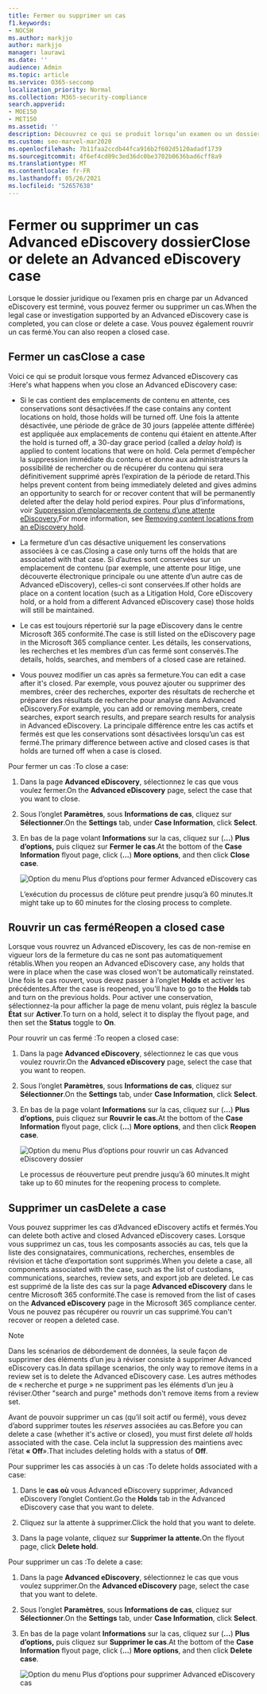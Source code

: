 ```yaml
---
title: Fermer ou supprimer un cas
f1.keywords:
- NOCSH
ms.author: markjjo
author: markjjo
manager: laurawi
ms.date: ''
audience: Admin
ms.topic: article
ms.service: O365-seccomp
localization_priority: Normal
ms.collection: M365-security-compliance
search.appverid:
- MOE150
- MET150
ms.assetid: ''
description: Découvrez ce qui se produit lorsqu’un examen ou un dossier juridique pris en charge par un Advanced eDiscovery est fermé ou supprimé.
ms.custom: seo-marvel-mar2020
ms.openlocfilehash: 7b11faa2ccdb44fca916b2f602d5120adadf1739
ms.sourcegitcommit: 4f6ef4cd09c3ed36dc0be3702b0636bad6cff8a9
ms.translationtype: MT
ms.contentlocale: fr-FR
ms.lasthandoff: 05/26/2021
ms.locfileid: "52657638"
---
```

# <a name="close-or-delete-an-advanced-ediscovery-case"></a><span data-ttu-id="35619-103">Fermer ou supprimer un cas Advanced eDiscovery dossier</span><span class="sxs-lookup"><span data-stu-id="35619-103">Close or delete an Advanced eDiscovery case</span></span>

<span data-ttu-id="35619-104">Lorsque le dossier juridique ou l’examen pris en charge par un Advanced eDiscovery est terminé, vous pouvez fermer ou supprimer un cas.</span><span class="sxs-lookup"><span data-stu-id="35619-104">When the legal case or investigation supported by an Advanced eDiscovery case is completed, you can close or delete a case.</span></span> <span data-ttu-id="35619-105">Vous pouvez également rouvrir un cas fermé.</span><span class="sxs-lookup"><span data-stu-id="35619-105">You can also reopen a closed case.</span></span>

## <a name="close-a-case"></a><span data-ttu-id="35619-106">Fermer un cas</span><span class="sxs-lookup"><span data-stu-id="35619-106">Close a case</span></span>

<span data-ttu-id="35619-107">Voici ce qui se produit lorsque vous fermez Advanced eDiscovery cas :</span><span class="sxs-lookup"><span data-stu-id="35619-107">Here's what happens when you close an Advanced eDiscovery case:</span></span>

- <span data-ttu-id="35619-108">Si le cas contient des emplacements de contenu en attente, ces conservations sont désactivées.</span><span class="sxs-lookup"><span data-stu-id="35619-108">If the case contains any content locations on hold, those holds will be turned off.</span></span> <span data-ttu-id="35619-109">Une fois la attente désactivée, une période de grâce de 30 jours (appelée attente différée) est appliquée aux emplacements de contenu qui étaient en attente.</span><span class="sxs-lookup"><span data-stu-id="35619-109">After the hold is turned off, a 30-day grace period (called a *delay hold*) is applied to content locations that were on hold.</span></span> <span data-ttu-id="35619-110">Cela permet d’empêcher la suppression immédiate du contenu et donne aux administrateurs la possibilité de rechercher ou de récupérer du contenu qui sera définitivement supprimé après l’expiration de la période de retard.</span><span class="sxs-lookup"><span data-stu-id="35619-110">This helps prevent content from being immediately deleted and gives admins an opportunity to search for or recover content that will be permanently deleted after the delay hold period expires.</span></span> <span data-ttu-id="35619-111">Pour plus d’informations, voir [Suppression d’emplacements de contenu d’une attente eDiscovery.](create-ediscovery-holds.md#removing-content-locations-from-an-ediscovery-hold)</span><span class="sxs-lookup"><span data-stu-id="35619-111">For more information, see [Removing content locations from an eDiscovery hold](create-ediscovery-holds.md#removing-content-locations-from-an-ediscovery-hold).</span></span>

- <span data-ttu-id="35619-112">La fermeture d’un cas désactive uniquement les conservations associées à ce cas.</span><span class="sxs-lookup"><span data-stu-id="35619-112">Closing a case only turns off the holds that are associated with that case.</span></span> <span data-ttu-id="35619-113">Si d’autres sont conservées sur un emplacement de contenu (par exemple, une attente pour litige, une découverte électronique principale ou une attente d’un autre cas de Advanced eDiscovery), celles-ci sont conservées.</span><span class="sxs-lookup"><span data-stu-id="35619-113">If other holds are place on a content location (such as a Litigation Hold, Core eDiscovery hold, or a hold from a different Advanced eDiscovery case) those holds will still be maintained.</span></span>

- <span data-ttu-id="35619-114">Le cas est toujours répertorié sur la page eDiscovery dans le centre Microsoft 365 conformité.</span><span class="sxs-lookup"><span data-stu-id="35619-114">The case is still listed on the eDiscovery page in the Microsoft 365 compliance center.</span></span> <span data-ttu-id="35619-115">Les détails, les conservations, les recherches et les membres d’un cas fermé sont conservés.</span><span class="sxs-lookup"><span data-stu-id="35619-115">The details, holds, searches, and members of a closed case are retained.</span></span>

- <span data-ttu-id="35619-116">Vous pouvez modifier un cas après sa fermeture.</span><span class="sxs-lookup"><span data-stu-id="35619-116">You can edit a case after it's closed.</span></span> <span data-ttu-id="35619-117">Par exemple, vous pouvez ajouter ou supprimer des membres, créer des recherches, exporter des résultats de recherche et préparer des résultats de recherche pour analyse dans Advanced eDiscovery.</span><span class="sxs-lookup"><span data-stu-id="35619-117">For example, you can add or removing members, create searches, export search results, and prepare search results for analysis in Advanced eDiscovery.</span></span> <span data-ttu-id="35619-118">La principale différence entre les cas actifs et fermés est que les conservations sont désactivées lorsqu’un cas est fermé.</span><span class="sxs-lookup"><span data-stu-id="35619-118">The primary difference between active and closed cases is that holds are turned off when a case is closed.</span></span>

<span data-ttu-id="35619-119">Pour fermer un cas :</span><span class="sxs-lookup"><span data-stu-id="35619-119">To close a case:</span></span>

1. <span data-ttu-id="35619-120">Dans la page **Advanced eDiscovery**, sélectionnez le cas que vous voulez fermer.</span><span class="sxs-lookup"><span data-stu-id="35619-120">On the **Advanced eDiscovery** page, select the case that you want to close.</span></span>

2. <span data-ttu-id="35619-121">Sous l’onglet **Paramètres**, sous **Informations de cas**, cliquez sur **Sélectionner**.</span><span class="sxs-lookup"><span data-stu-id="35619-121">On the **Settings** tab, under **Case Information**, click **Select**.</span></span>

3. <span data-ttu-id="35619-122">En bas de la page volant **Informations** sur la cas, cliquez sur (**...**) **Plus d’options,** puis cliquez sur **Fermer le cas**.</span><span class="sxs-lookup"><span data-stu-id="35619-122">At the bottom of the **Case Information** flyout page, click (**...**) **More options**, and then click **Close case**.</span></span>

   ![Option du menu Plus d’options pour fermer Advanced eDiscovery cas](..\Media\CloseAdvancedeDiscoveryCase.png)

   <span data-ttu-id="35619-124">L’exécution du processus de clôture peut prendre jusqu’à 60 minutes.</span><span class="sxs-lookup"><span data-stu-id="35619-124">It might take up to 60 minutes for the closing process to complete.</span></span>

## <a name="reopen-a-closed-case"></a><span data-ttu-id="35619-125">Rouvrir un cas fermé</span><span class="sxs-lookup"><span data-stu-id="35619-125">Reopen a closed case</span></span>

<span data-ttu-id="35619-126">Lorsque vous rouvrez un Advanced eDiscovery, les cas de non-remise en vigueur lors de la fermeture du cas ne sont pas automatiquement rétablis.</span><span class="sxs-lookup"><span data-stu-id="35619-126">When you reopen an Advanced eDiscovery case, any holds that were in place when the case was closed won't be automatically reinstated.</span></span> <span data-ttu-id="35619-127">Une fois le cas rouvert, vous devez passer à l’onglet **Holds** et activer les précédentes.</span><span class="sxs-lookup"><span data-stu-id="35619-127">After the case is reopened, you'll have to go to the **Holds** tab and turn on the previous holds.</span></span> <span data-ttu-id="35619-128">Pour activer une conservation, sélectionnez-la pour afficher la page de menu volant, puis réglez la bascule **État** sur **Activer**.</span><span class="sxs-lookup"><span data-stu-id="35619-128">To turn on a hold, select it to display the flyout page, and then set the **Status** toggle to **On**.</span></span>

<span data-ttu-id="35619-129">Pour rouvrir un cas fermé :</span><span class="sxs-lookup"><span data-stu-id="35619-129">To reopen a closed case:</span></span>

1. <span data-ttu-id="35619-130">Dans la page **Advanced eDiscovery**, sélectionnez le cas que vous voulez rouvrir.</span><span class="sxs-lookup"><span data-stu-id="35619-130">On the **Advanced eDiscovery** page, select the case that you want to reopen.</span></span>

2. <span data-ttu-id="35619-131">Sous l’onglet **Paramètres**, sous **Informations de cas**, cliquez sur **Sélectionner**.</span><span class="sxs-lookup"><span data-stu-id="35619-131">On the **Settings** tab, under **Case Information**, click **Select**.</span></span>

3. <span data-ttu-id="35619-132">En bas de la page volant **Informations** sur la cas, cliquez sur (**...**) **Plus d’options,** puis cliquez sur **Rouvrir le cas.**</span><span class="sxs-lookup"><span data-stu-id="35619-132">At the bottom of the **Case Information** flyout page, click (**...**) **More options**, and then click **Reopen case**.</span></span>

   ![Option du menu Plus d’options pour rouvrir un cas Advanced eDiscovery dossier](..\Media\ReopenAdvancedeDiscoveryCase.png)

   <span data-ttu-id="35619-134">Le processus de réouverture peut prendre jusqu’à 60 minutes.</span><span class="sxs-lookup"><span data-stu-id="35619-134">It might take up to 60 minutes for the reopening process to complete.</span></span>

## <a name="delete-a-case"></a><span data-ttu-id="35619-135">Supprimer un cas</span><span class="sxs-lookup"><span data-stu-id="35619-135">Delete a case</span></span>

<span data-ttu-id="35619-136">Vous pouvez supprimer les cas d’Advanced eDiscovery actifs et fermés.</span><span class="sxs-lookup"><span data-stu-id="35619-136">You can delete both active and closed Advanced eDiscovery cases.</span></span> <span data-ttu-id="35619-137">Lorsque vous supprimez un cas, tous les composants associés au cas, tels que la liste des consignataires, communications, recherches, ensembles de révision et tâche d’exportation sont supprimés.</span><span class="sxs-lookup"><span data-stu-id="35619-137">When you delete a case, all components associated with the case, such as the list of custodians, communications, searches, review sets, and export job are deleted.</span></span> <span data-ttu-id="35619-138">Le cas est supprimé de la liste des cas sur la page **Advanced eDiscovery** dans le centre Microsoft 365 conformité.</span><span class="sxs-lookup"><span data-stu-id="35619-138">The case is removed from the list of cases on the **Advanced eDiscovery** page in the Microsoft 365 compliance center.</span></span> <span data-ttu-id="35619-139">Vous ne pouvez pas récupérer ou rouvrir un cas supprimé.</span><span class="sxs-lookup"><span data-stu-id="35619-139">You can't recover or reopen a deleted case.</span></span>

> [!NOTE]
> <span data-ttu-id="35619-140">Dans les scénarios de débordement de données, la seule façon de supprimer des éléments d’un jeu à réviser consiste à supprimer Advanced eDiscovery cas.</span><span class="sxs-lookup"><span data-stu-id="35619-140">In data spillage scenarios, the only way to remove items in a review set is to delete the Advanced eDiscovery case.</span></span> <span data-ttu-id="35619-141">Les autres méthodes de « recherche et purge » ne suppriment pas les éléments d’un jeu à réviser.</span><span class="sxs-lookup"><span data-stu-id="35619-141">Other "search and purge" methods don't remove items from a review set.</span></span>

<span data-ttu-id="35619-142">Avant de pouvoir supprimer un cas (qu’il soit actif ou fermé), vous devez d’abord supprimer toutes les *réserves* associées au cas.</span><span class="sxs-lookup"><span data-stu-id="35619-142">Before you can delete a case (whether it's active or closed), you must first delete *all* holds associated with the case.</span></span> <span data-ttu-id="35619-143">Cela inclut la suppression des maintiens avec l’état **« Off**».</span><span class="sxs-lookup"><span data-stu-id="35619-143">That includes deleting holds with a status of **Off**.</span></span>

<span data-ttu-id="35619-144">Pour supprimer les cas associés à un cas :</span><span class="sxs-lookup"><span data-stu-id="35619-144">To delete holds associated with a case:</span></span>

1. <span data-ttu-id="35619-145">Dans le **cas où** vous Advanced eDiscovery supprimer, Advanced eDiscovery l’onglet Contient.</span><span class="sxs-lookup"><span data-stu-id="35619-145">Go the **Holds** tab in the Advanced eDiscovery case that you want to delete.</span></span>

2. <span data-ttu-id="35619-146">Cliquez sur la attente à supprimer.</span><span class="sxs-lookup"><span data-stu-id="35619-146">Click the hold that you want to delete.</span></span>

3. <span data-ttu-id="35619-147">Dans la page volante, cliquez sur **Supprimer la attente.**</span><span class="sxs-lookup"><span data-stu-id="35619-147">On the flyout page, click **Delete hold**.</span></span>

<span data-ttu-id="35619-148">Pour supprimer un cas :</span><span class="sxs-lookup"><span data-stu-id="35619-148">To delete a case:</span></span>

1. <span data-ttu-id="35619-149">Dans la page **Advanced eDiscovery**, sélectionnez le cas que vous voulez supprimer.</span><span class="sxs-lookup"><span data-stu-id="35619-149">On the **Advanced eDiscovery** page, select the case that you want to delete.</span></span>

2. <span data-ttu-id="35619-150">Sous l’onglet **Paramètres**, sous **Informations de cas**, cliquez sur **Sélectionner**.</span><span class="sxs-lookup"><span data-stu-id="35619-150">On the **Settings** tab, under **Case Information**, click **Select**.</span></span>

3. <span data-ttu-id="35619-151">En bas de la page volant **Informations** sur la cas, cliquez sur (**...**) **Plus d’options,** puis cliquez sur **Supprimer le cas**.</span><span class="sxs-lookup"><span data-stu-id="35619-151">At the bottom of the **Case Information** flyout page, click (**...**) **More options**, and then click **Delete case**.</span></span>

   ![Option du menu Plus d’options pour supprimer Advanced eDiscovery cas](..\Media\DeleteAdvancedeDiscoveryCase.png)
